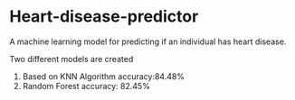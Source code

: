 # Heart-disease-predictor
A machine learning model for predicting  if an individual has heart disease. 

Two different models are created 
1. Based on KNN Algorithm accuracy:84.48%
2. Random Forest accuracy: 82.45%
